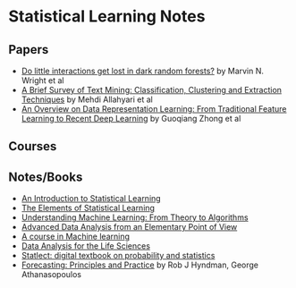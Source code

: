 # Statistical Learning Notes

## Papers
- [Do little interactions get lost in dark random forests?](https://www.ncbi.nlm.nih.gov/pmc/articles/PMC4815164/) by Marvin N. Wright et al
- [A Brief Survey of Text Mining: Classification, Clustering and Extraction Techniques](https://arxiv.org/abs/1707.02919v2) by Mehdi Allahyari et al
- [An Overview on Data Representation Learning: From Traditional Feature Learning to Recent Deep Learning](https://arxiv.org/abs/1611.08331v1) by Guoqiang Zhong et al


## Courses


## Notes/Books
- [An Introduction to Statistical Learning](http://www-bcf.usc.edu/~gareth/ISL/)
- [The Elements of Statistical Learning](https://web.stanford.edu/~hastie/ElemStatLearn/)
- [Understanding Machine Learning: From Theory to Algorithms](http://www.cs.huji.ac.il/~shais/UnderstandingMachineLearning/)
- [Advanced Data Analysis from an Elementary Point of View](http://www.stat.cmu.edu/~cshalizi/ADAfaEPoV/)
- [A course in Machine learning](http://ciml.info/)
- [Data Analysis for the Life Sciences](https://leanpub.com/dataanalysisforthelifesciences)
- [Statlect: digital textbook on probability and statistics](https://statlect.com/)
- [Forecasting: Principles and Practice](http://otexts.org/fpp2/) by Rob J Hyndman, George Athanasopoulos
